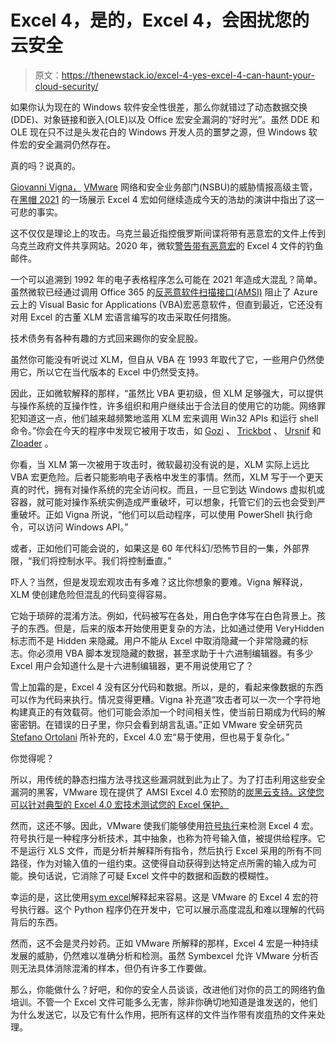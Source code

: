 # Excel 4，是的，Excel 4，会困扰您的云安全

> 原文：<https://thenewstack.io/excel-4-yes-excel-4-can-haunt-your-cloud-security/>

如果你认为现在的 Windows 软件安全性很差，那么你就错过了动态数据交换(DDE)、对象链接和嵌入(OLE)以及 Office 宏安全漏洞的“好时光”。虽然 DDE 和 OLE 现在只不过是头发花白的 Windows 开发人员的噩梦之源，但 Windows 软件宏的安全漏洞仍然存在。

真的吗？说真的。

[Giovanni Vigna，](https://www.linkedin.com/in/giovanni-vigna-7881542/) [VMware](https://www.vmware.com/) 网络和安全业务部门(NSBU)的威胁情报高级主管，在[黑帽 2021](https://www.blackhat.com/us-21/) 的一场展示 Excel 4 宏如何继续造成今天的浩劫的演讲中指出了这一可悲的事实。

这不仅仅是理论上的攻击。乌克兰最近指控俄罗斯间谍将带有恶意宏的文件上传到乌克兰政府文件共享网站。2020 年，微软[警告带有恶意宏](https://www.zdnet.com/article/microsoft-beware-this-massive-phishing-campaign-using-malicious-excel-macros-to-hack-pcs/)的 Excel 4 文件的钓鱼邮件。

一个可以追溯到 1992 年的电子表格程序怎么可能在 2021 年造成大混乱？简单。虽然微软已经通过调用 Office 365 的[反恶意软件扫描接口(AMSI)](https://docs.microsoft.com/en-us/windows/win32/amsi/antimalware-scan-interface-portal) 阻止了 Azure 云上的 Visual Basic for Applications (VBA)宏恶意软件，但直到最近，它还没有对用 Excel 的古董 XLM 宏语言编写的攻击采取任何措施。

技术债务有各种有趣的方式回来踢你的安全屁股。

虽然你可能没有听说过 XLM，但自从 VBA 在 1993 年取代了它，一些用户仍然使用它，所以它在当代版本的 Excel 中仍然受支持。

因此，正如微软解释的那样，“虽然比 VBA 更初级，但 XLM 足够强大，可以提供与操作系统的互操作性，许多组织和用户继续出于合法目的使用它的功能。网络罪犯知道这一点，他们越来越频繁地滥用 XLM 宏来调用 Win32 APIs 和运行 shell 命令。”你会在今天的程序中发现它被用于攻击，如 [Gozi](https://www.secureworks.com/research/gozi) 、 [Trickbot](https://www.cisecurity.org/blog/trickbot-not-your-average-hat-trick-a-malware-with-multiple-hats/) 、 [Ursnif](https://success.trendmicro.com/solution/000283513) 和 [Zloader](https://www.proofpoint.com/us/blog/threat-insight/zloader-loads-again-new-zloader-variant-returns) 。

你看，当 XLM 第一次被用于攻击时，微软最初没有说的是，XLM 实际上远比 VBA 宏更危险。后者只能影响电子表格中发生的事情。然而，XLM 写于一个更天真的时代，拥有对操作系统的完全访问权。而且，一旦它到达 Windows 虚拟机或容器，就可能对操作系统实例造成严重破坏，可以想象，托管它们的云也会受到严重破坏。正如 Vigna 所说，“他们可以启动程序，可以使用 PowerShell 执行命令，可以访问 Windows API。”

或者，正如他们可能会说的，如果这是 60 年代科幻/恐怖节目的一集，外部界限，“我们将控制水平。我们将控制垂直。”

吓人？当然，但是发现宏观攻击有多难？这比你想象的要难。Vigna 解释说，XLM 使创建危险但混乱的代码变得容易。

它始于琐碎的混淆方法。例如，代码被写在各处，用白色字体写在白色背景上。孩子的东西。但是，后来的版本开始使用更复杂的方法，比如通过使用 VeryHidden 标志而不是 Hidden 来隐藏。用户不能从 Excel 中取消隐藏一个非常隐藏的标志。你必须用 VBA 脚本发现隐藏的数据，甚至求助于十六进制编辑器。有多少 Excel 用户会知道什么是十六进制编辑器，更不用说使用它了？

雪上加霜的是，Excel 4 没有区分代码和数据。所以，是的，看起来像数据的东西可以作为代码来执行。情况变得更糟。Vigna 补充道“攻击者可以一次一个字符地构建真正的有效载荷。他们可能会添加一个时间相关性，使当前日期成为代码的解密密钥。在错误的日子里，你只会看到胡言乱语。”正如 VMware 安全研究员 [Stefano Ortolani](https://www.linkedin.com/in/stefanoortolani/?originalSubdomain=uk) 所补充的，Excel 4.0 宏“易于使用，但也易于复杂化。”

你觉得呢？

所以，用传统的静态扫描方法寻找这些漏洞就到此为止了。为了打击利用这些安全漏洞的黑客，VMware 现在提供了 AMSI Excel 4.0 宏预防的[炭黑云支持。这使您可以针对典型的 Excel 4.0 宏技术测试您的 Excel 保护。](https://github.com/carbonblack/excel4-tests#carbon-black-tau-excel-4-macro-analysis)

然而，这还不够。因此，VMware 使我们能够使用[符号执行](https://link.springer.com/chapter/10.1007%2F978-3-540-78800-3_28)来检测 Excel 4 宏。符号执行是一种程序分析技术，其中抽象，也称为符号输入值，被提供给程序。它不是运行 XLS 文件，而是分析并解释所有指令，然后执行 Excel 采用的所有不同路径，作为对输入值的一组约束。这使得自动获得到达特定点所需的输入成为可能。换句话说，它消除了可疑 Excel 文件中的数据和函数的模糊性。

幸运的是，这比使用[sym excel](https://www.blackhat.com/us-21/briefings/schedule/#symbexcel-bringing-the-power-of-symbolic-execution-to-the-fight-against-malicious-excel-4-macros-22893)解释起来容易。这是 VMware 的 Excel 4 宏的符号执行器。这个 Python 程序仍在开发中，它可以展示高度混乱和难以理解的代码背后的东西。

然而，这不会是灵丹妙药。正如 VMware 所解释的那样，Excel 4 宏是一种持续发展的威胁，仍然难以准确分析和检测。虽然 Symbexcel 允许 VMware 分析否则无法具体消除混淆的样本，但仍有许多工作要做。

那么，你能做什么？好吧，和你的安全人员谈谈，改进他们对你的员工的网络钓鱼培训。不管一个 Excel 文件可能多么无害，除非你确切地知道是谁发送的，他们为什么发送它，以及它有什么作用，把所有这样的文件当作带有炭疽热的文件来处理。

<svg xmlns:xlink="http://www.w3.org/1999/xlink" viewBox="0 0 68 31" version="1.1"><title>Group</title> <desc>Created with Sketch.</desc></svg>